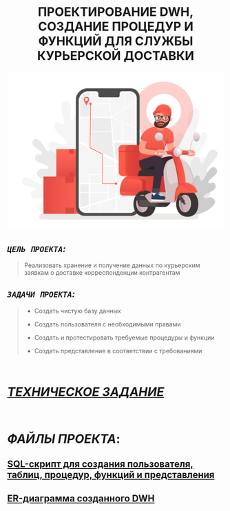 <h1 align="center">ПРОЕКТИРОВАНИЕ DWH, СОЗДАНИЕ ПРОЦЕДУР И ФУНКЦИЙ ДЛЯ СЛУЖБЫ КУРЬЕРСКОЙ ДОСТАВКИ</h1>


<img src="https://github.com/KlyapkoV/COURIER_DELIVERY_OF_CORRESPONDENCE/blob/main/images/logo.jpg"/>


## _`ЦЕЛЬ ПРОЕКТА`:_

> Реализовать хранение и получение данных по курьерским заявкам о доставке корреспонденции контрагентам


## _`ЗАДАЧИ ПРОЕКТА`:_

> - Создать чистую базу данных
>
> - Создать пользователя с необходимыми правами
>
> - Создать и протестировать требуемые процедуры и функции
>
> - Создать представление в соответствии с требованиями


&nbsp;
# [_ТЕХНИЧЕСКОЕ ЗАДАНИЕ_](https://github.com/KlyapkoV/COURIER_DELIVERY_OF_CORRESPONDENCE/blob/main/tz-COURIER_DELIVERY_OF_CORRESPONDENCE.pdf)


&nbsp;
# _ФАЙЛЫ ПРОЕКТА_:

## [SQL-скрипт для создания пользователя, таблиц, процедур, функций и представления](https://github.com/KlyapkoV/COURIER_DELIVERY_OF_CORRESPONDENCE/blob/main/script.sql)
## [ER-диаграмма созданного DWH](https://github.com/KlyapkoV/COURIER_DELIVERY_OF_CORRESPONDENCE/blob/main/ER-diagram.PNG)
